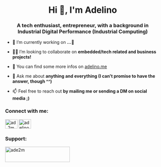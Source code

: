 <h1 align="center">Hi 👋, I'm Adelino</h1>
<h3 align="center">A tech enthusiast, entrepreneur, with a background in Industrial Digital Performance (Industrial Computing)</h3>

- 🔭 I’m currently working on **...🤫**

- 🤝🏾 I’m looking to collaborate on **embedded/tech related and business projects!**

- 📝 You can find some more infos on [adelino.me](https://www.adelino.me)

- 💬 Ask me about **anything and everything (I can't promise to have the answer, though ^^)**

- 📫 Feel free to reach out **by mailing me or sending a DM on social media ;)**

<h3 align="left">Connect with me:</h3>
<p align="left">
<a href="https://twitter.com/ad_2m_" target="blank"><img align="center" src="https://raw.githubusercontent.com/rahuldkjain/github-profile-readme-generator/master/src/images/icons/Social/twitter.svg" alt="ad_2m_" height="30" width="40" /></a>
<a href="https://linkedin.com/in/adelino-muhongo-mateus-18651b192" target="blank"><img align="center" src="https://raw.githubusercontent.com/rahuldkjain/github-profile-readme-generator/master/src/images/icons/Social/linked-in-alt.svg" alt="adelino-muhongo-mateus-18651b192" height="30" width="40" /></a>
</p>

<h3 align="left">Support:</h3>
<p><a href="https://www.buymeacoffee.com/ade2m"> <img align="left" src="https://cdn.buymeacoffee.com/buttons/v2/default-yellow.png" height="50" width="210" alt="ade2m" /></a></p><br><br>

